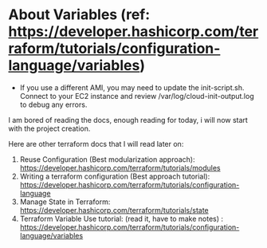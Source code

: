 # About Variables (ref: https://developer.hashicorp.com/terraform/tutorials/configuration-language/variables)

- If you use a different AMI, you may need to update the init-script.sh. Connect to your EC2 instance and review /var/log/cloud-init-output.log to debug any errors.


I am bored of reading the docs, enough reading for today, i will now start with the project creation.

Here are other terraform docs that I will read later on:
1. Reuse Configuration (Best modularization approach): https://developer.hashicorp.com/terraform/tutorials/modules
2. Writing a terraform configuration (Best approach tutorial): https://developer.hashicorp.com/terraform/tutorials/configuration-language
3. Manage State in Terraform: https://developer.hashicorp.com/terraform/tutorials/state
4. Terraform Variable Use tutorial: (read it, have to make notes) : https://developer.hashicorp.com/terraform/tutorials/configuration-language/variables